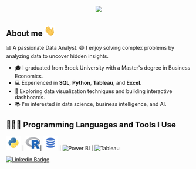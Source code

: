 <h1 align="center">
  <a href="https://git.io/typing-svg">
    <img src="https://readme-typing-svg.herokuapp.com/?lines=Welcome+to+My+Profile;+I'm+Zhihong+Mai;Nice+to+see+you!+👋&center=true&size=30&font=Lato&color=blue&speed=20">
  </a>
</h1>

## **About me** <img src="https://github.com/ZhihongMai/ZhihongMai/blob/main/wave.gif" width="30">


📊 A passionate Data Analyst. 😄 I enjoy solving complex problems by analyzing data to uncover hidden insights.
- 🎓 I graduated from Brock University with a Master's degree in Business Economics.
- 💻 Experienced in **SQL**, **Python**, **Tableau**, and **Excel**.
- 🌱 Exploring data visualization techniques and building interactive dashboards.
- 📚 I'm interested in data science, business intelligence, and AI.


## 👨🏻‍💻 **Programming Languages and Tools I Use**
<img title="Python" alt="Python" width="40px" src="https://raw.githubusercontent.com/github/explore/master/topics/python/python.png" /> | <img title="R" alt="R" width="40px" src="https://raw.githubusercontent.com/github/explore/master/topics/r/r.png" />| <img title="SQL" alt="SQL" width="40px" src="https://raw.githubusercontent.com/github/explore/master/topics/sql/sql.png" /> | <img title="Power BI" alt="Power BI" width="40px" src="https://upload.wikimedia.org/wikipedia/commons/3/38/Power_BI_Logo.svg" /> |  <img title="Tableau" alt="Tableau" width="40px" src="https://github.com/ZhihongMai/ZhihongMai/edit/main/Image/Tableau.png" />






[![Linkedin Badge](https://img.shields.io/badge/-zhmai-blue?style=flat&logo=Linkedin&logoColor=white&link=https://www.linkedin.com/in/zhmai/)](https://www.linkedin.com/in/zhmai/)
